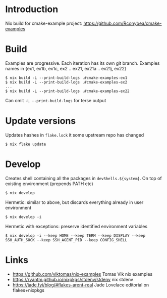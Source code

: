 # Introduction

Nix build for cmake-example project: https://github.com/Rconybea/cmake-examples

# Build

Examples are progressive.  Each iteration has its own git branch.
Examples names in {ex1, ex1b, ex1c, ex2 .. ex21, ex21a .. ex21j, ex22}

```
$ nix build -L --print-build-logs .#cmake-examples-ex1
$ nix build -L --print-build-logs .#cmake-examples-ex2
...
$ nix build -L --print-build-logs .#cmake-examples-ex22
```

Can omit `-L --print-build-logs` for terse output

# Update versions

Updates hashes in `flake.lock` it some upstream repo has changed
```
$ nix flake update
```

# Develop

Creates shell containing all the packages in `devShells.${system}`.
On top of existing environment (prepends PATH etc)

```
$ nix develop
```

Hermetic: similar to above,  but discards everything already in user environment
```
$ nix develop -i
```

Hermetic with exceptions: preserve identified environment variables
```
$ nix develop -i --keep HOME --keep TERM --keep DISPLAY --keep SSH_AUTH_SOCK --keep SSH_AGENT_PID --keep CONFIG_SHELL
```

# Links

- https://github.com/vlktomas/nix-examples         Tomas Vlk nix examples
- https://ryantm.github.io/nixpkgs/stdenv/stdenv   nix stdenv
- https://jade.fyi/blog/#flakes-arent-real         Jade Lovelace editorial on flakes+nixpkgs
